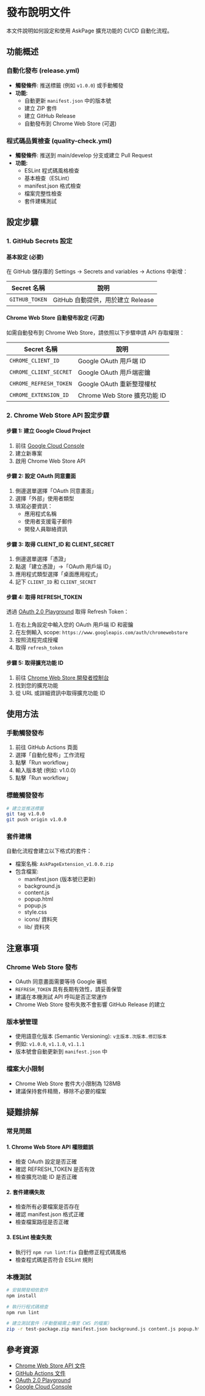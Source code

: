 # 發布說明文件

本文件說明如何設定和使用 AskPage 擴充功能的 CI/CD 自動化流程。

## 功能概述

### 自動化發布 (release.yml)
- **觸發條件**: 推送標籤 (例如 `v1.0.0`) 或手動觸發
- **功能**:
  - 自動更新 `manifest.json` 中的版本號
  - 建立 ZIP 套件
  - 建立 GitHub Release
  - 自動發布到 Chrome Web Store (可選)

### 程式碼品質檢查 (quality-check.yml)
- **觸發條件**: 推送到 main/develop 分支或建立 Pull Request
- **功能**:
  - ESLint 程式碼風格檢查
  - 基本檢查（ESLint）
  - manifest.json 格式檢查
  - 檔案完整性檢查
  - 套件建構測試

## 設定步驟

### 1. GitHub Secrets 設定

#### 基本設定 (必要)
在 GitHub 儲存庫的 Settings → Secrets and variables → Actions 中新增：

| Secret 名稱 | 說明 |
|------------|------|
| `GITHUB_TOKEN` | GitHub 自動提供，用於建立 Release |

#### Chrome Web Store 自動發布設定 (可選)
如需自動發布到 Chrome Web Store，請依照以下步驟申請 API 存取權限：

| Secret 名稱 | 說明 |
|------------|------|
| `CHROME_CLIENT_ID` | Google OAuth 用戶端 ID |
| `CHROME_CLIENT_SECRET` | Google OAuth 用戶端密鑰 |
| `CHROME_REFRESH_TOKEN` | Google OAuth 重新整理權杖 |
| `CHROME_EXTENSION_ID` | Chrome Web Store 擴充功能 ID |

### 2. Chrome Web Store API 設定步驟

#### 步驟 1: 建立 Google Cloud Project
1. 前往 [Google Cloud Console](https://console.cloud.google.com/)
2. 建立新專案
3. 啟用 Chrome Web Store API

#### 步驟 2: 設定 OAuth 同意畫面
1. 側邊選單選擇「OAuth 同意畫面」
2. 選擇「外部」使用者類型
3. 填寫必要資訊：
   - 應用程式名稱
   - 使用者支援電子郵件
   - 開發人員聯絡資訊

#### 步驟 3: 取得 CLIENT_ID 和 CLIENT_SECRET
1. 側邊選單選擇「憑證」
2. 點選「建立憑證」→「OAuth 用戶端 ID」
3. 應用程式類型選擇「桌面應用程式」
4. 記下 `CLIENT_ID` 和 `CLIENT_SECRET`

#### 步驟 4: 取得 REFRESH_TOKEN
透過 [OAuth 2.0 Playground](https://developers.google.com/oauthplayground/) 取得 Refresh Token：

1. 在右上角設定中輸入您的 OAuth 用戶端 ID 和密鑰
2. 在左側輸入 scope: `https://www.googleapis.com/auth/chromewebstore`
3. 按照流程完成授權
4. 取得 `refresh_token`

#### 步驟 5: 取得擴充功能 ID
1. 前往 [Chrome Web Store 開發者控制台](https://chrome.google.com/webstore/developer/dashboard)
2. 找到您的擴充功能
3. 從 URL 或詳細資訊中取得擴充功能 ID

## 使用方法

### 手動觸發發布
1. 前往 GitHub Actions 頁面
2. 選擇「自動化發布」工作流程
3. 點擊「Run workflow」
4. 輸入版本號 (例如: v1.0.0)
5. 點擊「Run workflow」

### 標籤觸發發布
```bash
# 建立並推送標籤
git tag v1.0.0
git push origin v1.0.0
```

### 套件建構
自動化流程會建立以下格式的套件：
- 檔案名稱: `AskPageExtension_v1.0.0.zip`
- 包含檔案:
  - manifest.json (版本號已更新)
  - background.js
  - content.js
  - popup.html
  - popup.js
  - style.css
  - icons/ 資料夾
  - lib/ 資料夾

## 注意事項

### Chrome Web Store 發布
- OAuth 同意畫面需要等待 Google 審核
- `REFRESH_TOKEN` 具有長期有效性，請妥善保管
- 建議在本機測試 API 呼叫是否正常運作
- Chrome Web Store 發布失敗不會影響 GitHub Release 的建立

### 版本號管理
- 使用語意化版本 (Semantic Versioning): `v主版本.次版本.修訂版本`
- 例如: `v1.0.0`, `v1.1.0`, `v1.1.1`
- 版本號會自動更新到 `manifest.json` 中

### 檔案大小限制
- Chrome Web Store 套件大小限制為 128MB
- 建議保持套件精簡，移除不必要的檔案

## 疑難排解

### 常見問題

#### 1. Chrome Web Store API 權限錯誤
- 檢查 OAuth 設定是否正確
- 確認 REFRESH_TOKEN 是否有效
- 檢查擴充功能 ID 是否正確

#### 2. 套件建構失敗
- 檢查所有必要檔案是否存在
- 確認 manifest.json 格式正確
- 檢查檔案路徑是否正確

#### 3. ESLint 檢查失敗
- 執行行 `npm run lint:fix` 自動修正程式碼風格
- 檢查程式碼是否符合 ESLint 規則

### 本機測試
```bash
# 安裝開發相依套件
npm install

# 執行行程式碼檢查
npm run lint

# 建立測試套件（手動壓縮需上傳至 CWS 的檔案）
zip -r test-package.zip manifest.json background.js content.js popup.html popup.js settings.html settings.js style.css icons/ lib/
```

## 參考資源

- [Chrome Web Store API 文件](https://developer.chrome.com/docs/webstore/using-api)
- [GitHub Actions 文件](https://docs.github.com/en/actions)
- [OAuth 2.0 Playground](https://developers.google.com/oauthplayground/)
- [Google Cloud Console](https://console.cloud.google.com/)
